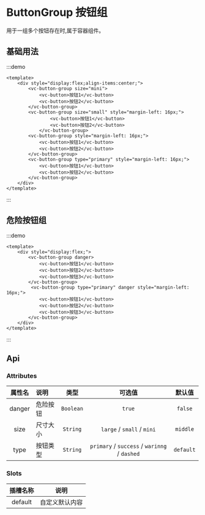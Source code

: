 # ButtonGroup 按钮组

用于一组多个按钮存在时,属于容器组件。

## 基础用法

:::demo
```vue
<template>
    <div style="display:flex;align-items:center;">
        <vc-button-group size="mini">
            <vc-button>按钮1</vc-button>
            <vc-button>按钮2</vc-button>
        </vc-button-group>
        <vc-button-group size="small" style="margin-left: 16px;">
                <vc-button>按钮1</vc-button>
                <vc-button>按钮2</vc-button>
            </vc-button-group>
        <vc-button-group style="margin-left: 16px;">
            <vc-button>按钮1</vc-button>
            <vc-button>按钮2</vc-button>
        </vc-button-group>
        <vc-button-group type="primary" style="margin-left: 16px;">
            <vc-button>按钮1</vc-button>
            <vc-button>按钮2</vc-button>
        </vc-button-group>
    </div>
</template>
```
:::

## 危险按钮组

:::demo
```vue
<template>
    <div style="display:flex;">
        <vc-button-group danger>
            <vc-button>按钮1</vc-button>
            <vc-button>按钮2</vc-button>
            <vc-button>按钮3</vc-button>
        </vc-button-group>
         <vc-button-group type="primary" danger style="margin-left: 16px;">
            <vc-button>按钮1</vc-button>
            <vc-button>按钮2</vc-button>
            <vc-button>按钮3</vc-button>
        </vc-button-group>
    </div>
</template>
```
:::

## Api

### Attributes

| 属性名 | 说明 | 类型   | 可选值     | 默认值  |
| :----: | :---- | :------: | :----------: | :-------: |
| danger | 危险按钮 | `Boolean` |  `true`    | `false` |
| size | 尺寸大小 | `String` | `large` / `small` / `mini`      | `middle` |
| type | 按钮类型 | `String` | `primary` / `success` / `warinng` / `dashed` | `default` |

###  Slots

| 插槽名称 | 说明 |
|:--:|--|
|default|自定义默认内容|